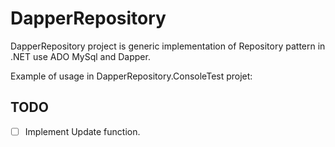 # DapperRepository
DapperRepository project is generic implementation of Repository pattern in .NET use ADO MySql and Dapper.

Example of usage in DapperRepository.ConsoleTest projet:

## TODO

- [ ] Implement Update function.
